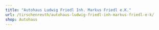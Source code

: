 ```yaml
---
title: "Autohaus Ludwig Friedl Inh. Markus Friedl e.K."
url: /tirschenreuth/autohaus-ludwig-friedl-inh-markus-friedl-e-k/
shop: Autohaus
---
```

